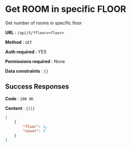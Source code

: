 # Get ROOM in specific FLOOR

Get number of rooms in specific floor

**URL** : `/api/5/?floor=<floor>`

**Method** : `GET`

**Auth required** : YES

**Permissions required** : None

**Data constraints** : `{}`

## Success Responses

**Code** : `200 OK`

**Content** : `{[]}`

```json
[
    {
        "floor": 1,
        "count": 3
    }
]
```

